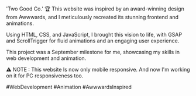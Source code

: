 'Two Good Co.' 🏆 This website was inspired by an award-winning design from Awwwards, and I meticulously recreated its stunning frontend and animations. 

Using HTML, CSS, and JavaScript, I brought this vision to life, with GSAP and ScrollTrigger for fluid animations and an engaging user experience.

This project was a September milestone for me, showcasing my skills in web development and animation.

⚠️ NOTE : This website Is now only mobile responsive. And now I'm working on it for PC responsiveness too.

#WebDevelopment #Animation #AwwwardsInspired
